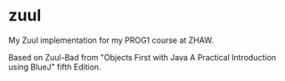 # zuul

My Zuul implementation for my PROG1 course at ZHAW.

Based on Zuul-Bad from "Objects First with Java A Practical Introduction using BlueJ" fifth Edition.
